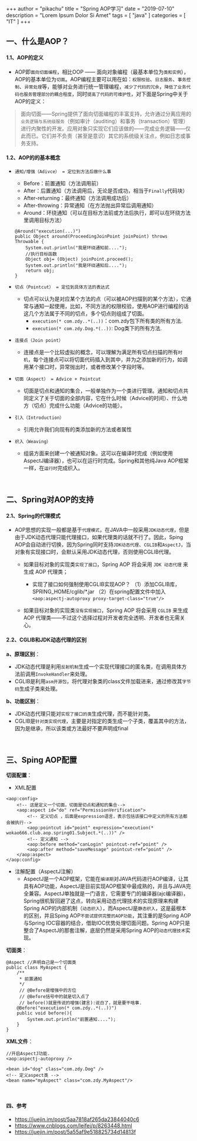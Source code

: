 +++
author = "pikachu"
title = "Spring AOP学习"
date = "2019-07-10"
description = "Lorem Ipsum Dolor Si Amet"
tags = [
	"java"
]
categories = [
    "IT"
]
+++


## 一、什么是AOP？

#### 1.1、AOP的定义

- AOP即`面向切面编程`，相比OOP —— 面向对象编程（最基本单位为`类和实例`），AOP的基本单位为`切面`。AOP编程主要可以用在如：`权限校验`、`日志服务`、`事务控制`、`异常处理`等，能够对业务进行统一管理编程，`减少了代码的冗余`，`降低了业务代码也服务管理部分的耦合程度`，同时`提高了代码的可维护性`，对下面是Spring中关于AOP的定义：

> 面向切面——Spring提供了面向切面编程的丰富支持，允许通过分离应用的`业务逻辑与系统级服务`（例如审计（auditing）和事务（transaction）管理）进行内聚性的开发。应用对象只实现它们应该做的——完成业务逻辑——仅此而已。它们并不负责（甚至是意识）其它的系统级关注点，例如日志或事务支持。


#### 1.2、AOP的的基本概念

- `通知/增强（Adivce） = 定位到方法后做什么事`
    - Before：前置通知（方法调用前）
    - After：后置通知（方法调用后，无论是否成功，相当于`Finally`代码块）
    - After-returning：最终通知（方法调用成功后）
    - After-throwing：异常通知（在方法抛出异常后调用通知）
    - Around：环绕通知（可以在目标方法前或方法后执行，即可以在环绕方法里调用目标方法）
    ```
    @Around("execution(...)")
    public Object around(ProceedingJoinPoint joinPoint) throws Throwable {
        System.out.println("我是环绕通知前....");
        //执行目标函数
        Object obj= (Object) joinPoint.proceed();
        System.out.println("我是环绕通知后....");
        return obj;
    }

    ```
- `切点（Pointcut） = 定位到具体方法的表达式`
    - 切点可以认为是对应某个方法的点（可以被AOP扫描到的某个方法），它通常与通知一起使用，比如，不同方法的权限校验，使用AOP进行编程的话这几个方法属于不同的切点，多个切点则组成了切面。
        - `execution(* com.zdy..*(..))`：com.zdy包下所有类的所有方法.
        - `execution(* com.zdy.Dog.*(..))`: Dog类下的所有方法.
        
- `连接点（Join point）`
    - 连接点是一个比较虚拟的概念，可以理解为满足所有切点扫描的所有`时机`，每个连接点可以将切面代码插入到其中，并为之添加新的行为，如调用某个接口时，异常抛出时，或者修改某个字段时等。
- `切面（Aspect） = Advice + Pointcut`
    - 切面是切点和通知的集合，一般单独作为一个类进行管理。通知和切点共同定义了关于切面的全部内容，它在什么时候（Advice的时间）、什么地方（切点）完成什么功能（Advice的功能）。
- `引入（Introduction）`
    - 引用允许我们向现有的类添加新的方法或者属性
- `织入（Weaving）`
    - 组装方面来创建一个被通知对象。这可以在编译时完成（例如使用AspectJ编译器），也可以在运行时完成。Spring和其他纯Java AOP框架一样，在`运行时`完成织入。

&nbsp;
&nbsp;


## 二、Spring对AOP的支持

#### 2.1、Spring的代理模式

- AOP思想的实现一般都是基于`代理模式`，在JAVA中一般采用`JDK动态代理`，但是由于JDK动态代理只能代理接口，如果代理类的话就不行了。因此，Sping AOP会自动进行切换，因为Spring同时支持`JDK动态代理`、`CGLIB`和`AspectJ`，当对象有实现接口时，会默认采用JDK动态代理，否则使用CGLIB代理。
    - 如果目标对象的实现类`实现了接口`，Spring AOP 将会采用 `JDK 动态代理` 来生成 AOP 代理类；
        - 实现了接口如何强制使用CGLIB实现AOP？
 （1）添加CGLIB库，SPRING_HOME/cglib/*.jar
 （2）在spring配置文件中加入`<aop:aspectj-autoproxy proxy-target-class="true"/>`
    
    - 如果目标对象的实现类`没有实现接口`，Spring AOP 将会采用 `CGLIB` 来生成 AOP 代理类——不过这个选择过程对开发者完全透明、开发者也无需关心。


#### 2.2、CGLIB和JDK动态代理的区别

**a、原理区别**：

- JDK动态代理是利用`反射机制`生成一个实现代理接口的匿名类，在调用具体方法前调用`InvokeHandler`来处理。
- CGLIB是利用`asm开源包`，将代理对象类的class文件加载进来，通过修改其`字节码`生成子类来处理。

**b、功能区别**：

- JDK动态代理只能对`实现了接口的类`生成代理，而不能针对类。
- CGLIB是`针对类实现代理`，主要是对指定的类生成一个子类，覆盖其中的方法，因为是继承，所以该类或方法最好不要声明成final 

&nbsp;
&nbsp;

## 三、Sping AOP配置

**切面配置**：

- XML配置
```
<aop:config>
    <!-- 这是定义一个切面，切面是切点和通知的集合-->
    <aop:aspect id="do" ref="PermissionVerification">
    	<!-- 定义切点 ，后面是expression语言，表示包括该接口中定义的所有方法都会被执行-->
        <aop:pointcut id="point" expression="execution(* wokao666.club.aop.spring01.Subject.*(..))" />
        <!-- 定义通知 -->
        <aop:before method="canLogin" pointcut-ref="point" />
        <aop:after method="saveMessage" pointcut-ref="point" />
    </aop:aspect>
</aop:config>

```

- 注解配置（AspectJ注解）
    - AspectJ是一个AOP框架，它能在`编译期`对JAVA代码进行AOP编译，让其具有AOP功能，AspectJ是目前实现AOP框架中最成熟的，并且与JAVA完全兼容。AspectJ单独就是一门语言，它需要专门的编译器(ajc编译器)，Spring很机智回避了这点，转向采用动态代理技术的实现原理来构建Spring AOP的内部机制（`动态织入`），而AspectJ是`静态织入`，这是最根本的区别，并且Sping AOP`不尝试提供完整的AOP功能`，其注重的是Spring AOP与Spring IOC容器的结合，借助IOC优势处理切面问题。Spring AOP只是整合了AspectJ的那套注解，底层仍然是采用Spring AOP的`动态代理技术`实现。

**切面类**：
```
@Aspect //声明自己是一个切面类
public class MyAspect {
    /**
     * 前置通知
     */
     // @Before是增强中的方位
     // @Before括号中的就是切入点了
     // before()就是传说的增强(建言):说白了，就是要干啥事.
    @Before("execution(* com.zdy..*(..))")
    public void before(){
        System.out.println("前置通知....");
    }
}
```
**XML文件**：
```
//开启AspectJ功能.
<aop:aspectj-autoproxy />

<bean id="dog" class="com.zdy.Dog" />
<!-- 定义aspect类 -->
<bean name="myAspect" class="com.zdy.MyAspect"/>
```

&nbsp;
&nbsp;


#### 四、参考
- https://juejin.im/post/5aa7818af265da23844040c6
- https://www.cnblogs.com/leifei/p/8263448.html
- https://juejin.im/post/5a55af9e518825734d14813f